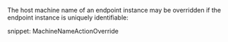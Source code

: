 The host machine name of an endpoint instance may be overridden if the endpoint instance is uniquely identifiable:

snippet: MachineNameActionOverride